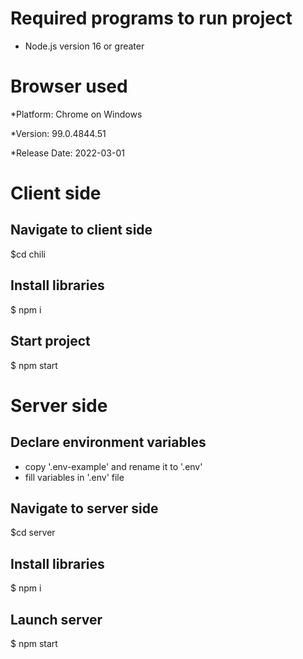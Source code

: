 # Required programs to run project

* Node.js version 16 or greater

# Browser used

*Platform:  Chrome on Windows

*Version: 99.0.4844.51

*Release Date: 2022-03-01

# Client side
## Navigate to client side

$cd chili

## Install libraries

$ npm i

## Start project

$ npm start

# Server side
## Declare environment variables

* copy '.env-example' and rename it to '.env'
* fill variables in '.env' file

## Navigate to server side

$cd server

## Install libraries

$ npm i

## Launch server

$ npm start